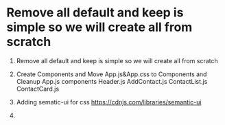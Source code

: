 # Remove all default and keep is simple so we will create all from scratch

1. Remove all default and keep is simple so we will create all from scratch

2. Create Components and Move App.js&App.css to Components and Cleanup App.js
		components
			Header.js
			AddContact.js
			ContactList.js
			ContactCard.js

3. Adding sematic-ui for css
https://cdnjs.com/libraries/semantic-ui
<link rel="stylesheet" href="https://cdnjs.cloudflare.com/ajax/libs/semantic-ui/2.4.1/semantic.min.css" integrity="sha512-8bHTC73gkZ7rZ7vpqUQThUDhqcNFyYi2xgDgPDHc+GXVGHXq+xPjynxIopALmOPqzo9JZj0k6OqqewdGO3EsrQ==" crossorigin="anonymous" referrerpolicy="no-referrer" />

4.
